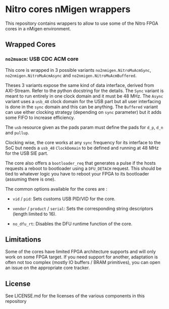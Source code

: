 Nitro cores nMigen wrappers
===========================

This repository contains wrappers to allow to use some of the Nitro FPGA cores
in a nMigen environment.


Wrapped Cores
-------------

### `no2muacm`: USB CDC ACM core

This core is wrapped in 3 possible variants `no2nmigen.NitroMuAcmSync`,
`no2nmigen.NitroMuAcmAsync` and `no2nmigen.NitroMuAcmBuffered`.

Theses 3 variants expose the same kind of data interface, derived from
AXI-Stream. Refer to the python docstring for the details. The `Sync` variant
is meant to run entirely in one clock domain and it must be 48 MHz. The `Async`
variant uses a `usb_48` clock domain for the USB part but all user interfacing
is done in the `sync` domain and this can be anything. The `Buffered` variant
can use either clocking strategy (depending on `sync` parameter) but it adds
some FIFO to increase efficiency.

The `usb` resource given as the pads param must define the pads for `d_p`,
`d_n` and `pullup`.

Clocking wise, the core works at any `sync` frequency for its interface to
the SoC but needs a `usb_48` `ClockDomain` to be defined and running at
48 MHz for the USB SIE part.

The core also offers a `bootloader_req` that generates a pulse if the
hosts requests a reboot to bootloader using a `DFU_DETACH` request. This
should be tied to whatever logic you have to reboot your FPGA to its
bootloader (assuming there is one).

The common options available for the cores are :

 * `vid` / `pid`: Sets customs USB PID/VID for the core.

 * `vendor` / `product` / `serial`: Sets the corresponding string descriptors
   (length limited to 16).

 * `no_dfu_rt`: Disables the DFU runtime function of the core.


Limitations
-----------

Some of the cores have limited FPGA architecture supports and will only work
on some FPGA target. If you need support for another, adaptation is often not
too complex (mostly IO buffers / BRAM primitives), you can open an issue
on the appropriate core tracker.


License
-------

See LICENSE.md for the licenses of the various components in this repository
